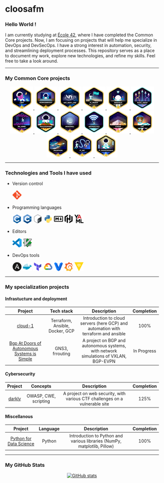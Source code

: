 # cloosafm

### Hello World !

I am currently studying at [École 42](https://42.fr/en/homepage/), where I have completed the Common Core projects. Now, I am focusing on projects that will help me specialize in DevOps and DevSecOps. I have a strong interest in automation, security, and streamlining deployment processes. This repository serves as a place to document my work, explore new technologies, and refine my skills. Feel free to take a look around.

---
<!---
### 42 Stats Card

[![My 42 stats](https://badge42.vercel.app/api/v2/cl8llmf4200060hmkt4qtrpqm/stats?cursusId=21&coalitionId=45)](https://github.com/JaeSeoKim/badge42)
--->

### My Common Core projects
<div align="center">

<a href="https://gitlab.com/42_cursus1/libft_42">
  <img src="https://github.com/cloosafm/cloosafm/blob/main/42_badges/libftm.png" alt="42 Badge" width="75" height="75">
</a>
<a href="https://gitlab.com/42_cursus1/Born2beroot">
  <img src="https://github.com/cloosafm/cloosafm/blob/main/42_badges/born2berootm.png" alt="42 Badge" width="75" height="75">
</a>
<a href="https://gitlab.com/42_cursus1/get_next_line">
  <img src="https://github.com/cloosafm/cloosafm/blob/main/42_badges/get_next_linem.png" alt="42 Badge" width="75" height="75">
</a>
<a href="https://gitlab.com/42_cursus1/ft_printf">
  <img src="https://github.com/cloosafm/cloosafm/blob/main/42_badges/ft_printfm.png" alt="42 Badge" width="75" height="75">
</a>

<a href="https://gitlab.com/42_cursus1/minitalk">
  <img src="https://github.com/cloosafm/cloosafm/blob/main/42_badges/minitalkm.png" alt="42 Badge" width="75" height="75">
</a>
<a href="https://gitlab.com/42_cursus1/push_swap">
  <img src="https://github.com/cloosafm/cloosafm/blob/main/42_badges/push_swape.png" alt="42 Badge" width="75" height="75">
</a>
<a href="https://gitlab.com/42_cursus1/so_long">
  <img src="https://github.com/cloosafm/cloosafm/blob/main/42_badges/so_longm.png" alt="42 Badge" width="75" height="75">
</a>
<a href="https://gitlab.com/42_cursus1/philosophers">
  <img src="https://github.com/cloosafm/cloosafm/blob/main/42_badges/philosopherse.png" alt="42 Badge" width="75" height="75">
</a>
<a href="https://gitlab.com/42_cursus1/minishell">
  <img src="https://github.com/cloosafm/cloosafm/blob/main/42_badges/minishellm.png" alt="42 Badge" width="75" height="75">
</a>

<a href="https://gitlab.com/42_cursus1/netpractice">
  <img src="https://github.com/cloosafm/cloosafm/blob/main/42_badges/netpracticee.png" alt="42 Badge" width="75" height="75">
</a>
<a href="https://gitlab.com/42_cursus1/cub3d">
  <img src="https://github.com/cloosafm/cloosafm/blob/main/42_badges/cub3dm.png" alt="42 Badge" width="75" height="75">
</a>
<a href="https://gitlab.com/42_cursus1/cpp_piscine">
  <img src="https://github.com/cloosafm/cloosafm/blob/main/42_badges/cppm.png" alt="42 Badge" width="75" height="75">
</a>
<a href="https://gitlab.com/42_cursus1/inception">
  <img src="https://github.com/cloosafm/cloosafm/blob/main/42_badges/inceptionm.png" alt="42 Badge" width="75" height="75">
</a>
<a href="https://gitlab.com/42_cursus1/ft_irc">
  <img src="https://github.com/cloosafm/cloosafm/blob/main/42_badges/ft_ircm.png" alt="42 Badge" width="75" height="75">
</a>

<a href="https://github.com/Dylonni/42_ft_transcendence">
  <img src="https://github.com/cloosafm/cloosafm/blob/main/42_badges/ft_transcendencem.png" alt="42 Badge" width="75" height="75">
</a>

<!---
<a href="https://gitlab.com/42_cursus1/libft_42">![42 Badge](https://github.com/cloosafm/cloosafm/blob/main/42_badges/libftm.png)</a>
<a href="https://gitlab.com/42_cursus1/Born2beroot">![42 Badge](https://github.com/cloosafm/cloosafm/blob/main/42_badges/born2berootm.png)</a>
<a href="https://gitlab.com/42_cursus1/get_next_line">![42 Badge](https://github.com/cloosafm/cloosafm/blob/main/42_badges/get_next_linem.png)</a>
<a href="https://gitlab.com/42_cursus1/ft_printf">![42 Badge](https://github.com/cloosafm/cloosafm/blob/main/42_badges/ft_printfm.png)</a>

<a href="https://gitlab.com/42_cursus1/minitalk">![42 Badge](https://github.com/cloosafm/cloosafm/blob/main/42_badges/minitalkm.png)</a>
<a href="https://gitlab.com/42_cursus1/push_swap">![42 Badge](https://github.com/cloosafm/cloosafm/blob/main/42_badges/push_swape.png)</a>
<a href="https://gitlab.com/42_cursus1/so_long">![42 Badge](https://github.com/cloosafm/cloosafm/blob/main/42_badges/so_longm.png)</a>
<a href="https://gitlab.com/42_cursus1/philosophers">![42 Badge](https://github.com/cloosafm/cloosafm/blob/main/42_badges/philosopherse.png)</a>
<a href="https://gitlab.com/42_cursus1/minishell">![42 Badge](https://github.com/cloosafm/cloosafm/blob/main/42_badges/minishellm.png)</a>

<a href="https://gitlab.com/42_cursus1/netpractice">![42 Badge](https://github.com/cloosafm/cloosafm/blob/main/42_badges/netpracticee.png)</a>
<a href="https://gitlab.com/42_cursus1/cub3d">![42 Badge](https://github.com/cloosafm/cloosafm/blob/main/42_badges/cub3dm.png)</a>
<a href="https://gitlab.com/42_cursus1/cpp_piscine">![42 Badge](https://github.com/cloosafm/cloosafm/blob/main/42_badges/cppm.png)</a>
<a href="https://gitlab.com/42_cursus1/inception">![42 Badge](https://github.com/cloosafm/cloosafm/blob/main/42_badges/inceptionm.png)</a>
<a href="https://gitlab.com/42_cursus1/ft_irc">![42 Badge](https://github.com/cloosafm/cloosafm/blob/main/42_badges/ft_ircm.png)</a>

<a href="https://github.com/Dylonni/42_ft_transcendence">![42 Badge](https://github.com/cloosafm/cloosafm/blob/main/42_badges/ft_transcendencem.png)</a>
--->



</div>

---

### Technologies and Tools I have used

- Version control

  <span style="display: inline-block;">
    <img src="icons/git-original.svg" alt="git" width="30" height="30" />
  </span>

- Programming languages

  <span style="display: inline-block;">
    <img src="icons/c-original.svg" alt="c" width="30"     height="30" />
    <img src="icons/cplusplus-original.svg"     alt="cplusplus" width="30" height="30" />
    <img src="icons/bash-original.svg" alt="bash"     width="30" height="30" />
    <img src="icons/python-original.svg" alt="python"     width="30" height="30" />
    <img src="icons/markdown-original.svg"     alt="markdown" width="30" height="30" />
    <img src="icons/hashicorp-svgrepo-com.svg"     alt="HCL" width="30" height="30" />
    <img src="icons/yaml-original.svg" alt="yaml"     width="30" height="30" />
  </span>

- Editors

  <span style="display: inline-block;">
    <img src="icons/vscode-original.svg" alt="vscode"     width="30" height="30" />
    <img src="icons/vim-original.svg" alt="vim"     width="30" height="30" />
  </span>

- DevOps tools

  <span style="display: inline-block;">
    <img src="icons/ansible-original.svg" alt="ansible"     width="30" height="30" />
    <img src="icons/docker-plain.svg" alt="docker"     width="30" height="30" />
    <img src="icons/terraform-original.svg"     alt="terraform" width="30" height="30" />
    <img src="icons/googlecloud-original.svg"     alt="google cloud" width="30" height="30" />
    <img src="icons/vagrant-original.svg" alt="vagrant"     width="30" height="30" />
    <img src="icons/grafana-original.svg" alt="grafana"     width="30" height="30" />
    <img src="icons/vault-original.svg" alt="vault"     width="30" height="30" />
  </span>

<!--
<img src="icons/kubernetes-original.svg" alt="kubernetes" width="30" height="30" />
-->


---
### My specialization projects

#### Infrastucture and deployment

|Project|Tech stack|Description|Completion
|:--:|:--:|:--:|:--:|
| [cloud-1](https://github.com/cloosafm/cloud-1) | Terraform, Ansible, Docker, GCP | Introduction to cloud servers (here GCP) and automation with terraform and ansible | 100% |
| [Bgp At Doors of Autonomous Systems is Simple](https://github.com/cloosafm/BADASS) | GNS3, frrouting | A project on BGP and autonomous systems, with network simulations of VXLAN, BGP-EVPN | In Progress |

#### Cybersecurity

|Project|Concepts|Description|Completion
|:--:|:--:|:--:|:--:|
| [darkly](https://github.com/cloosafm/darkly) | OWASP, CWE, scripting | A project on web security, with various CTF challenges on a vulnerable site | 125% |


#### Miscellanous

|Project|Language|Description|Completion
|:--:|:--:|:--:|:--:|
| [Python for Data Science](https://github.com/cloosafm/piscine_python) | Python | Introduction to Python and various libraries (NumPy, matplotlib, Pillow) | 100% |


---



### My GitHub Stats

<div align="center">

[![GitHub stats](https://github-readme-stats.vercel.app/api?username=cloosafm&show_icons=true&hide_rank=false&theme=github_dark&hide=issues&hide_title=true)](https://github.com/anuraghazra/github-readme-stats)



</div>


<!---


[![My GitHub Language Stats](https://github-readme-stats.vercel.app/api/top-langs/?username=jasongaylord&langs_count=5&theme=tokyonight)]()

[![Top Langs](https://github-readme-stats.vercel.app/api/top-langs/?username=cloosafm&langs_count=5&hide_title=true&count_private=true&include_all_commits=true&hide=java,html,css)](https://github.com/anuraghazra/github-readme-stats)



(https://github.com/anuraghazra/github-readme-stats)

https://www.sitepoint.com/github-profile-readme/

https://www.sitepoint.com/github-profile-readme/
-->
